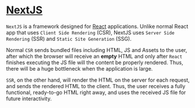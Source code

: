 # [NextJS](https://www.youtube.com/watch?v=Sklc_fQBmcs&t=139s)

`NextJS` is a framework designed for [React](/FrontEnd/React/reactNotes.md) applications. Unlike normal React app that uses `Client Side Rendering` (CSR), NextJS uses `Server Side Rendering` (SSR) and `Static Site Generation` (SSG).

Normal `CSR` sends bundled files including HTML, JS and Assets to the user, after which the browser will receive an **empty** HTML and only after `React` finishes executing the JS file will the content be properly rendered. Thus, there will be a huge bottleneck when the application is large. 

`SSR`, on the other hand, will render the HTML on the server for each request, and sends the rendered HTML to the client. Thus, the user receives a fully functional, ready-to-go HTML right away, and uses the received JS file for future interactivity. 

